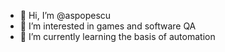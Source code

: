 - 👋 Hi, I’m @aspopescu
- 👀 I’m interested in games and software QA
- 🌱 I’m currently learning the basis of automation

<!---
aspopescu/aspopescu is a ✨ special ✨ repository because its `README.md` (this file) appears on your GitHub profile.
You can click the Preview link to take a look at your changes.
--->
